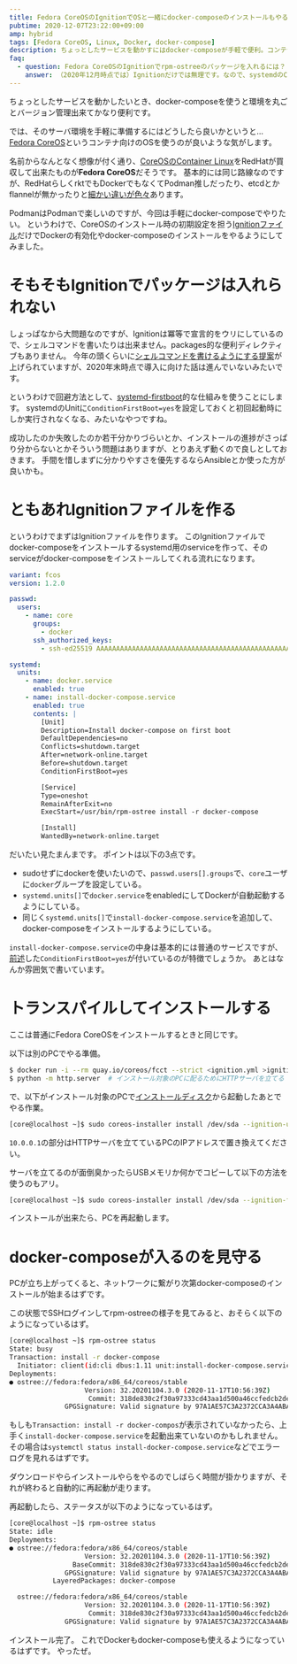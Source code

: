 ```yaml
---
title: Fedora CoreOSのIgnitionでOSと一緒にdocker-composeのインストールもやる
pubtime: 2020-12-07T23:22:00+09:00
amp: hybrid
tags: [Fedora CoreOS, Linux, Docker, docker-compose]
description: ちょっとしたサービスを動かすにはdocker-composeが手軽で便利。コンテナを動かすだけのサーバを立てるにはFedora CoreOSが手軽で便利。でも、CoreOSはデフォルトではDockerが無効だしdocker-composeも入ってないし…という問題を解決するためのIgnitionファイルの書き方です。
faq:
  - question: Fedora CoreOSのIgnitionでrpm-ostreeのパッケージを入れるには？
    answer: （2020年12月時点では）Ignitionだけでは無理です。なので、systemdのConditionFirstBoot=yesを組み合わせて初回起動時にインストールするようにしましょう。
---
```


ちょっとしたサービスを動かしたいとき、docker-composeを使うと環境を丸ごとバージョン管理出来てかなり便利です。

では、そのサーバ環境を手軽に準備するにはどうしたら良いかというと…[Fedora CoreOS](https://getfedora.org/coreos?stream=stable)というコンテナ向けのOSを使うのが良いような気がします。

名前からなんとなく想像が付く通り、[CoreOSのContainer Linux](https://coreos.com/)をRedHatが買収して出来たものが**Fedora CoreOS**だそうです。
基本的には同じ路線なのですが、RedHatらしくrktでもDockerでもなくてPodman推しだったり、etcdとかflannelが無かったりと[細かい違いが色々](https://docs.fedoraproject.org/en-US/fedora-coreos/migrate-cl/)あります。

PodmanはPodmanで楽しいのですが、今回は手軽にdocker-composeでやりたい。
というわけで、CoreOSのインストール時の初期設定を担う[Ignitionファイル](https://docs.fedoraproject.org/en-US/fedora-coreos/producing-ign/)だけでDockerの有効化やdocker-composeのインストールをやるようにしてみました。


# そもそもIgnitionでパッケージは入れられない

しょっぱなから大問題なのですが、Ignitionは冪等で宣言的をウリにしているので、シェルコマンドを書いたりは出来ません。packages的な便利ディレクティブもありません。
今年の頭くらいに[シェルコマンドを書けるようにする提案](https://github.com/coreos/ignition/issues/909)が上げられていますが、2020年末時点で導入に向けた話は進んでいないみたいです。

というわけで回避方法として、[systemd-firstboot](https://wiki.archlinux.jp/index.php/Systemd-firstboot)的な仕組みを使うことにします。
systemdのUnitに`ConditionFirstBoot=yes`を設定しておくと初回起動時にしか実行されなくなる、みたいなやつですね。

成功したのか失敗したのか若干分かりづらいとか、インストールの進捗がさっぱり分からないとかそういう問題はありますが、とりあえず動くので良しとしておきます。
手間を惜しまずに分かりやすさを優先するならAnsibleとか使った方が良いかも。


# ともあれIgnitionファイルを作る

というわけでまずはIgnitionファイルを作ります。
このIgnitionファイルでdocker-composeをインストールするsystemd用のserviceを作って、そのserviceがdocker-composeをインストールしてくれる流れになります。

``` yaml
variant: fcos
version: 1.2.0

passwd:
  users:
    - name: core
      groups:
        - docker
      ssh_authorized_keys:
        - ssh-ed25519 AAAAAAAAAAAAAAAAAAAAAAAAAAAAAAAAAAAAAAAAAAAAAAAAAAAAAAAAAAAAAAAAAAAA your@localhost

systemd:
  units:
    - name: docker.service
      enabled: true
    - name: install-docker-compose.service
      enabled: true
      contents: |
        [Unit]
        Description=Install docker-compose on first boot
        DefaultDependencies=no
        Conflicts=shutdown.target
        After=network-online.target
        Before=shutdown.target
        ConditionFirstBoot=yes

        [Service]
        Type=oneshot
        RemainAfterExit=no
        ExecStart=/usr/bin/rpm-ostree install -r docker-compose

        [Install]
        WantedBy=network-online.target
```

だいたい見たまんまです。
ポイントは以下の3点です。

- sudoせずにdockerを使いたいので、`passwd.users[].groups`で、`core`ユーザに`docker`グループを設定している。
- `systemd.units[]`で`docker.service`をenabledにしてDockerが自動起動するようにしている。
- 同じく`systemd.units[]`で`install-docker-compose.service`を追加して、docker-composeをインストールするようにしている。

`install-docker-compose.service`の中身は基本的には普通のサービスですが、[前述](#そもそもIgnitionでパッケージは入れられない)した`ConditionFirstBoot=yes`が付いているのが特徴でしょうか。
あとはなんか雰囲気で書いています。


# トランスパイルしてインストールする

ここは普通にFedora CoreOSをインストールするときと同じです。

以下は別のPCでやる準備。

``` bash
$ docker run -i --rm quay.io/coreos/fcct --strict <ignition.yml >ignition.json  # トランスパイルする
$ python -m http.server  # インストール対象のPCに配るためにHTTPサーバを立てる
```

で、以下がインストール対象のPCで[インストールディスク](https://getfedora.org/ja/coreos/download?tab=metal_virtualized&stream=stable)から起動したあとでやる作業。

``` bash
[core@localhost ~]$ sudo coreos-installer install /dev/sda --ignition-url http://10.0.0.1:8000/ignition.json --insecure-ignition
```

`10.0.0.1`の部分はHTTPサーバを立てているPCのIPアドレスで置き換えてください。

サーバを立てるのが面倒臭かったらUSBメモリか何かでコピーして以下の方法を使うのもアリ。

``` bash
[core@localhost ~]$ sudo coreos-installer install /dev/sda --ignition-file ./path/to/ignition.json
```

インストールが出来たら、PCを再起動します。


# docker-composeが入るのを見守る

PCが立ち上がってくると、ネットワークに繋がり次第docker-composeのインストールが始まるはずです。

この状態でSSHログインしてrpm-ostreeの様子を見てみると、おそらく以下のようになっているはず。

``` bash
[core@localhost ~]$ rpm-ostree status
State: busy
Transaction: install -r docker-compose 
  Initiator: client(id:cli dbus:1.11 unit:install-docker-compose.service uid:0)
Deployments:
● ostree://fedora:fedora/x86_64/coreos/stable
                   Version: 32.20201104.3.0 (2020-11-17T10:56:39Z)
                    Commit: 318de830c2f30a97333cd43aa1d500a46ccfedcb2de70a04d0c48228944346da
              GPGSignature: Valid signature by 97A1AE57C3A2372CCA3A4ABA6C13026D12C944D0
```

もしも`Transaction: install -r docker-compos`が表示されていなかったら、上手く`install-docker-compose.service`を起動出来ていないのかもしれません。
その場合は`systemctl status install-docker-compose.service`などでエラーログを見れるはずです。

ダウンロードやらインストールやらをやるのでしばらく時間が掛かりますが、それが終わると自動的に再起動が走ります。

再起動したら、ステータスが以下のようになっているはず。

``` bash
[core@localhost ~]$ rpm-ostree status
State: idle
Deployments:
● ostree://fedora:fedora/x86_64/coreos/stable
                   Version: 32.20201104.3.0 (2020-11-17T10:56:39Z)
                BaseCommit: 318de830c2f30a97333cd43aa1d500a46ccfedcb2de70a04d0c48228944346da
              GPGSignature: Valid signature by 97A1AE57C3A2372CCA3A4ABA6C13026D12C944D0
           LayeredPackages: docker-compose

  ostree://fedora:fedora/x86_64/coreos/stable
                   Version: 32.20201104.3.0 (2020-11-17T10:56:39Z)
                    Commit: 318de830c2f30a97333cd43aa1d500a46ccfedcb2de70a04d0c48228944346da
              GPGSignature: Valid signature by 97A1AE57C3A2372CCA3A4ABA6C13026D12C944D0
```

インストール完了。
これでDockerもdocker-composeも使えるようになっているはずです。
やったぜ。
